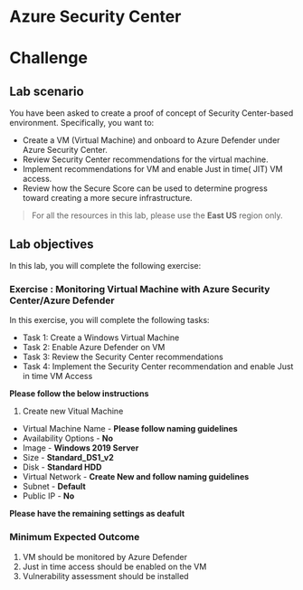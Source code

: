 
# Azure Security Center
# Challenge

## Lab scenario 

You have been asked to create a proof of concept of Security Center-based environment. Specifically, you want to:

- Create a VM (Virtual Machine) and onboard to Azure Defender under Azure Security Center.
- Review Security Center recommendations for the virtual machine.
- Implement recommendations for VM and enable Just in time( JIT) VM access. 
- Review how the Secure Score can be used to determine progress toward creating a more secure infrastructure.

> For all the resources in this lab, please use the **East US** region only.  

## Lab objectives

In this lab, you will complete the following exercise:

### Exercise : Monitoring Virtual Machine with Azure Security Center/Azure Defender

In this exercise, you will complete the following tasks:

- Task 1: Create a Windows Virtual Machine
- Task 2: Enable Azure Defender on VM
- Task 3: Review the Security Center recommendations
- Task 4: Implement the Security Center recommendation and enable Just in time VM Access

**Please follow the below instructions**
1. Create new Vitual Machine
- Virtual Machine Name - **Please follow naming guidelines**
- Availability Options - **No** 
- Image - **Windows 2019 Server**
- Size - **Standard_DS1_v2**
- Disk - **Standard HDD**
- Virtual Network - **Create New and follow naming guidelines**
- Subnet - **Default** 
- Public IP - **No**

**Please have the remaining settings as deafult**

### Minimum Expected Outcome 

1. VM should be monitored by Azure Defender 
2. Just in time access should  be enabled on the VM
3. Vulnerability assessment should be installed
